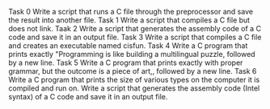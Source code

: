 Task 0 Write a script that runs a C file through the preprocessor and save the result into another file.
Task 1 Write a script that compiles a C file but does not link.
Taak 2 Write a script that generates the assembly code of a C code and save it in an output file.
Task 3 Write a script that compiles a C file and creates an executable named cisfun.
Task 4 Write a C program that prints exactly "Programming is like building a multilingual puzzle, followed by a new line.
Task 5 Write a C program that prints exactly with proper grammar, but the outcome is a piece of art,, followed by a new line.
Task 6 Write a C program that prints the size of various types on the computer it is compiled and run on.
Write a script that generates the assembly code (Intel syntax) of a C code and save it in an output file.
